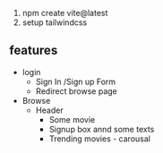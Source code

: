 1. npm create vite@latest
2. setup tailwindcss
 

 ## features
 - login
   - Sign In /Sign up Form
   - Redirect browse page
 - Browse 
   * Header
      - Some movie
      - Signup box annd some texts
      - Trending movies - carousal
      
